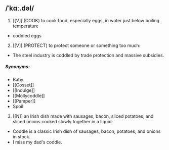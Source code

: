 ## /ˈkɑː.dəl/
1. [[V]]
(COOK)
to cook food, especially eggs, in water just below boiling temperature

- coddled eggs

2. [[V]]
(PROTECT)
to protect someone or something too much:

- The steel industry is coddled by trade protection and massive subsidies.

##### Synonyms:
- Baby
- [[Cosset]]
- [[Indulge]]
- [[Mollycoddle]]
- [[Pamper]]
- Spoil

3. [[N]]
an Irish dish made with sausages, bacon, sliced potatoes, and sliced onions cooked slowly together in a liquid:

- Coddle is a classic Irish dish of sausages, bacon, potatoes, and onions in stock.
- I miss my dad's coddle.
